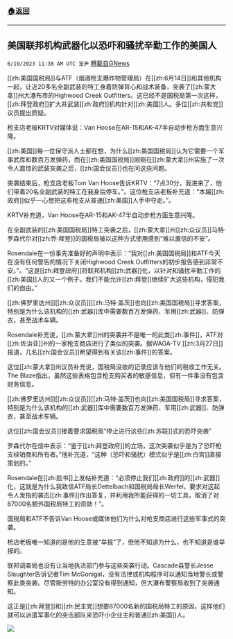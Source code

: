 ###  [:house:返回](README.md)
---


## 美国联邦机构武器化以恐吓和骚扰辛勤工作的美国人
`6/19/2023 11:38 AM UTC 宝尹` [轉載自GNews](https://gnews.org/articles/1394497)

[[zh:美国国税局]]与ATF（烟酒枪支爆炸物管理局）在[[zh:6月14日]]和其他机构一起，让近20多名全副武装的特工身着防弹背心和战术装备，突袭了[[zh:蒙大拿]]州大瀑布市的Highwood Creek Outfitters。这已经不是国税局第一次这样，[[zh:拜登政府]]扩大并武装[[zh:政府]]机构针对[[zh:美国]]人。多位[[zh:共和党]]议员提出质疑。

枪支店老板KRTV对媒体说：Van Hoose在AR-15和AK-47半自动步枪方面生意兴隆。

[[zh:美国]]每一位保守派人士都在想，为什么[[zh:美国国税局]]认为它需要一个军事武库和数百万发弹药，而在[[zh:美国国税局]]刚刚在[[zh:蒙大拿]]州实施了一次令人震惊的武装突袭之后，[[zh:国会议员]]也在问这些问题。

突袭结束后，枪支店老板Tom Van Hoose告诉KRTV：“7点30分，我进来了，他们带着20名全副武装的特工在我身后停车。”。这位枪支店老板补充道：“本届[[zh:政府]]似乎一心想把这些枪支从普通[[zh:美国]]人手中夺走。”。

KRTV补充道，Van Hoose在AR-15和AK-47半自动步枪方面生意兴隆。

在全副武装的[[zh:美国国税局]]特工突袭之后，[[zh:蒙大拿]]州[[zh:众议员]]马特·罗森代尔对[[zh:乔·拜登]]的国税局被以这种方式使用感到“难以置信的不安”。

Rosendale在一份事先准备好的声明中表示：“我对[[zh:美国国税局]]和ATF今天在没有任何警告的情况下关闭Highwood Creek Outfitters的初步报告感到非常不安。”。“这是[[zh:拜登政府]]将联邦机构[[zh:武器]]化，以针对和骚扰辛勤工作的[[zh:美国]]人的又一个例子。我们不能允许[[zh:拜登]]继续扩大这些机构，侵犯我们的自由。”

[[zh:佛罗里达州]][[zh:众议员]][[zh:马特·盖茨]]也向[[zh:美国国税局]]寻求答案，特别是为什么该机构的[[zh:武器]]库中需要数百万发弹药、军用[[zh:武器]]、防弹衣，甚至战术车辆。

Rosendale补充说，[[zh:蒙大拿]]州的突袭并不是唯一的此类[[zh:事件]]，ATF对[[zh:佐治亚]]州的一家枪支商店进行了类似的突袭。据WAGA-TV [[zh:3月27日]]报道，几名[[zh:国会议员]]希望得到有关该[[zh:事件]]的答案。

这位[[zh:蒙大拿]]州议员补充说，国税局没收的记录应该与他们的税收工作无关。The Blaze指出，虽然这些表格包含枪支购买者的敏感信息，但有一件事没有包含财务信息。

[[zh:佛罗里达州]][[zh:众议员]][[zh:马特·盖茨]]也向[[zh:美国国税局]]寻求答案，特别是为什么该机构的[[zh:武器]]库中需要数百万发弹药、军用[[zh:武器]]、防弹衣，甚至战术车辆。

这位[[zh:国会议员]]接着要求国税局“停止进行这些[[zh:苏联]]式的恐吓突袭”

罗森代尔在信中表示：“鉴于[[zh:拜登政府]]的立场，这次突袭似乎是为了恐吓枪支经销商和所有者。”他补充道，“这种（恐吓和骚扰）模式似乎是[[zh:白宫]]直接策划的。”

Rosendale在[[zh:脸书]]上发帖补充道：“必须停止我们[[zh:政府]]的[[zh:武器]]化，这就是为什么我致信ATF局长Dettelbach和国税局局长Werfel，要求对这起令人发指的袭击[[zh:事件]]作出答复，并利用我所能获得的一切工具，取消了对87000名额外国税局特工的资助！”。

国税局和ATF不告诉Van Hoose或媒体他们为什么对枪支商店进行这些军事式的突袭。

枪店老板唯一知道的是他的生意被“举报”了，但他不知道为什么，也不知道是谁举报的。

联邦调查局也没有让当地执法部门参与这些突袭行动。Cascade县警长Jesse Slaughter告诉记者Tim McGonigal，没有法律或机构程序可以通知当地警长或警察此类突袭。尽管斯劳特的办公室没有得到通知，但大瀑布警察局收到了突袭通知。

这正是[[zh:拜登]]和[[zh:民主党]]想要87000名新的国税局特工的原因，这样他们就可以派遣军事化的突击部队来恐吓小企业主和普通[[zh:美国]]人。

![](https://i.imgur.com/qZ6ymV1.jpg)



